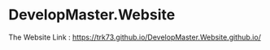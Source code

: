 # DevelopMaster.Website

The Website Link : https://trk73.github.io/DevelopMaster.Website.github.io/
